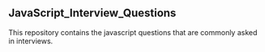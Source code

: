 ## JavaScript_Interview_Questions

This repository contains the javascript questions that are commonly asked in interviews.
